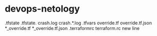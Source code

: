 # devops-netology
.tfstate
.tfstate.
crash.log
crash.*.log
.tfvars
override.tf
override.tf.json
*_override.tf
*_override.tf.json
.terraformrc
terraform.rc
new line
